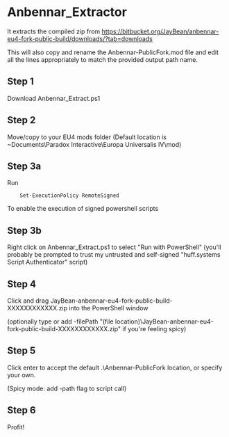 # Anbennar_Extractor
It extracts the compiled zip from https://bitbucket.org/JayBean/anbennar-eu4-fork-public-build/downloads/?tab=downloads

This will also copy and rename the Anbennar-PublicFork.mod file and edit all the lines appropriately to match the provided output path name.

## Step 1
Download Anbennar_Extract.ps1

## Step 2
Move/copy to your EU4 mods folder (Default location is ~Documents\Paradox Interactive\Europa Universalis IV\mod)

## Step 3a
Run
```
    Set-ExecutionPolicy RemoteSigned
```
To enable the execution of signed powershell scripts

## Step 3b
Right click on Anbennar_Extract.ps1 to select "Run with PowerShell"  (you'll probably be prompted to trust my untrusted and self-signed "huff.systems Script Authenticator" script)

## Step 4
Click and drag JayBean-anbennar-eu4-fork-public-build-XXXXXXXXXXXX.zip into the PowerShell window

(optionally type or add -filePath "(file location)\JayBean-anbennar-eu4-fork-public-build-XXXXXXXXXXXX.zip" if you're feeling spicy) 

## Step 5
Click enter to accept the default .\Anbennar-PublicFork location, or specify your own.

(Spicy mode: add -path flag to script call)

## Step 6

Profit!
